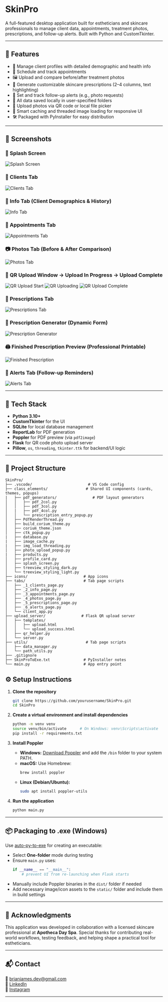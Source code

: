 # SkinPro

A full-featured desktop application built for estheticians and skincare professionals to manage client data, appointments, treatment photos, prescriptions, and follow-up alerts. Built with Python and CustomTkinter.

---

## 🌟 Features

- 📇 Manage client profiles with detailed demographic and health info
- 📆 Schedule and track appointments
- 🖼️ Upload and compare before/after treatment photos
- 📝 Generate customizable skincare prescriptions (2–4 columns, text highlighting)
- 🔔 Set and track follow-up alerts (e.g., photo requests)
- 📂 All data saved locally in user-specified folders
- 📸 Upload photos via QR code or local file picker
- 🧠 Smart caching and threaded image loading for responsive UI
- 🛠️ Packaged with PyInstaller for easy distribution

---

## 📸 Screenshots

### 🚪 Splash Screen
![Splash Screen](images/splash_screen.png)

### 👩 Clients Tab
![Clients Tab](images/clients_tab.png)

### 📝 Info Tab (Client Demographics & History)
![Info Tab](images/info_tab.png)

### 📅 Appointments Tab
![Appointments Tab](images/appointments_tab.png)

### 📷 Photos Tab (Before & After Comparison)
![Photos Tab](images/photos_tab.png)

### 📲 QR Upload Window → Upload In Progress → Upload Complete
![QR Upload Start](images/qr_upload_start.png)
![QR Uploading](images/qr_upload_progress.png)
![QR Upload Complete](images/qr_upload_complete.png)

### 💊 Prescriptions Tab
![Prescriptions Tab](images/prescriptions_tab.png)

### 🧾 Prescription Generator (Dynamic Form)
![Prescription Generator](images/prescription_generator.png)

### 🖨️ Finished Prescription Preview (Professional Printable)
![Finished Prescription](images/prescription_preview.png)

### 🔔 Alerts Tab (Follow-up Reminders)
![Alerts Tab](images/alerts_tab.png)

---

## 🚀 Tech Stack

- **Python 3.10+**
- **CustomTkinter** for the UI
- **SQLite** for local database management
- **ReportLab** for PDF generation
- **Poppler** for PDF preview (via `pdf2image`)
- **Flask** for QR code photo upload server
- **Pillow**, `os`, `threading`, `tkinter.ttk` for backend/UI logic

---

## 📁 Project Structure

```
SkinPro/
├── .vscode/                         # VS Code config
├── class_elements/                 # Shared UI components (cards, themes, popups)
|   ├── pdf_generators/                # PDF layout generators
│   │   ├── pdf_2col.py
│   │   ├── pdf_3col.py
│   |   ├── pdf_4col.py
│   │   └── prescription_entry_popup.py
│   ├── PdfRenderThread.py
│   ├── build_corium_theme.py
│   ├── corium_theme.json
│   ├── ctk_popup.py
|   ├── database.py
|   ├── image_cache.py
|   ├── img_load_threading.py
│   ├── photo_upload_popup.py
|   ├── products.py
│   ├── profile_card.py
│   ├── splash_screen.py
│   ├── treeview_styling_dark.py
│   └── treeview_styling_light.py
├── icons/                         # App icons
├── tabs/                          # Tab page scripts
│   ├── _1_clients_page.py
│   ├── _2_info_page.py
│   ├── _3_appointments_page.py
│   ├── _4_photos_page.py
│   ├── _5_prescriptions_page.py
│   ├── _6_alerts_page.py
│   └── client_app.py
├── upload_server/                # Flask QR upload server
│   ├── templates/
│   │   ├── upload.html
│   │   └── upload_success.html
│   ├── qr_helper.py
│   └── server.py
├── utils/                          # Tab page scripts
│   ├── data_manager.py
│   └── path_utils.py
├── .gitignore
├── SkinProToExe.txt               # PyInstaller notes
└── main.py                        # App entry point
```

## ⚙️ Setup Instructions

1. **Clone the repository**
   ```bash
   git clone https://github.com/yourusername/SkinPro.git
   cd SkinPro
   ```

2. **Create a virtual environment and install dependencies**
   ```bash
   python -m venv venv
   source venv/bin/activate      # On Windows: venv\Scripts\activate
   pip install -r requirements.txt
   ```

3. **Install Poppler**
   - **Windows:** [Download Poppler](http://blog.alivate.com.au/poppler-windows/) and add the `/bin` folder to your system PATH.
   - **macOS:** Use Homebrew:
     ```bash
     brew install poppler
     ```
   - **Linux (Debian/Ubuntu):**
     ```bash
     sudo apt install poppler-utils
     ```

4. **Run the application**
   ```bash
   python main.py
   ```

---

## 📦 Packaging to .exe (Windows)

Use [auto-py-to-exe](https://github.com/brentvollebregt/auto-py-to-exe) for creating an executable:

- Select **One-folder** mode during testing
- Ensure `main.py` uses:
   ```python
   if __name__ == "__main__":
       # prevent UI from re-launching when Flask starts
   ```
- Manually include Poppler binaries in the `dist/` folder if needed
- Add necessary image/icon assets to the `static/` folder and include them in build settings

---

## 📣 Acknowledgments

This application was developed in collaboration with a licensed skincare professional at **Apotheca Day Spa**. Special thanks for contributing real-world workflows, testing feedback, and helping shape a practical tool for estheticians.

---

## 📬 Contact

📧 [brianjames.dev@gmail.com](mailto:brianjames.dev@gmail.com)  
🔗 [LinkedIn](https://www.linkedin.com/in/brianjames-dev/)  
🎸 [Instagram](https://www.instagram.com/brianallenjames)

---
